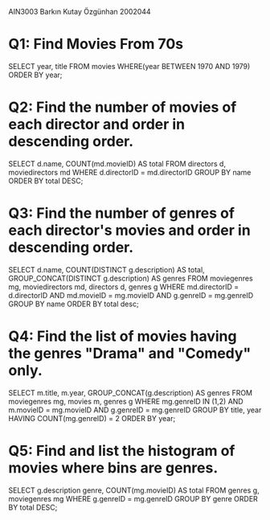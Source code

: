 AIN3003 Barkın Kutay Özgünhan 2002044

# Q1: Find Movies From 70s

SELECT year, title FROM movies
WHERE(year BETWEEN 1970 AND 1979)
ORDER BY year;

# Q2: Find the number of movies of each director and order in descending order.

SELECT d.name, COUNT(md.movieID) AS total
FROM directors d, moviedirectors md
WHERE d.directorID = md.directorID
GROUP BY name
ORDER BY total DESC;

# Q3: Find the number of genres of each director's movies and order in descending order.

SELECT d.name, COUNT(DISTINCT g.description) AS total, GROUP_CONCAT(DISTINCT g.description) AS genres
FROM moviegenres mg, moviedirectors md, directors d, genres g
WHERE md.directorID = d.directorID
AND md.movieID = mg.movieID
AND g.genreID = mg.genreID
GROUP BY name
ORDER BY total desc;

# Q4: Find the list of movies having the genres "Drama" and "Comedy" only.

SELECT m.title, m.year, GROUP_CONCAT(g.description) AS genres
FROM moviegenres mg, movies m, genres g
WHERE mg.genreID IN (1,2)
AND m.movieID = mg.movieID
AND g.genreID = mg.genreID
GROUP BY title, year
HAVING COUNT(mg.genreID) = 2
ORDER BY year;

# Q5: Find and list the histogram of movies where bins are genres.

SELECT g.description genre, COUNT(mg.movieID) AS total
FROM genres g, moviegenres mg
WHERE g.genreID = mg.genreID
GROUP BY genre
ORDER BY total DESC;